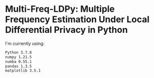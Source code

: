 # Multi-Freq-LDPy: Multiple Frequency Estimation Under Local Differential Privacy in Python

I'm currently using:
```bash
Python 3.7.8
numpy 1.21.5
numba 0.55.1
pandas 1.3.5
matplotlib 3.5.1
```
